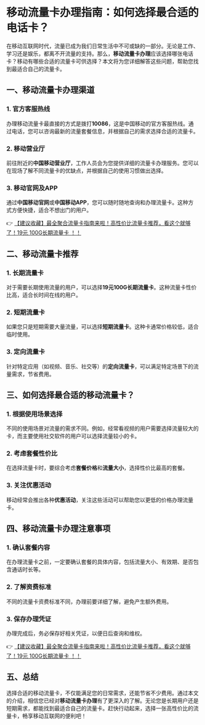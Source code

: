 # 移动流量卡办理指南：如何选择最合适的电话卡？

在移动互联网时代，流量已成为我们日常生活中不可或缺的一部分。无论是工作、学习还是娱乐，都离不开流量的支持。那么，**移动流量卡办理**应该选择哪张电话卡？移动有哪些合适的流量卡可供选择？本文将为您详细解答这些问题，帮助您找到最适合自己的流量卡。

## 一、移动流量卡办理渠道

### 1. 官方客服热线
办理移动流量卡最直接的方式是拨打**10086**，这是中国移动的官方客服热线。通过电话，您可以咨询最新的流量套餐信息，并根据自己的需求选择合适的流量卡。

### 2. 移动营业厅
前往附近的**中国移动营业厅**，工作人员会为您提供详细的流量卡办理服务。您可以在现场了解不同流量卡的优缺点，并根据自己的使用习惯做出选择。

### 3. 移动官网及APP
通过**中国移动官网**或**中国移动APP**，您可以随时随地查询和办理流量卡。这种方式方便快捷，适合不想出门的用户。

👉 [【建议收藏】最全聚合流量卡指南来啦！高性价比流量卡推荐，看这个就够了！19元 100G长期流量卡 ！！](https://bit.ly/Liuliangka)

## 二、移动流量卡推荐

### 1. 长期流量卡
对于需要长期使用流量的用户，可以选择**19元100G长期流量卡**。这种流量卡性价比高，适合长时间在线的用户。

### 2. 短期流量卡
如果您只是短期需要大量流量，可以选择**短期流量卡**。这种卡通常价格较低，适合临时使用。

### 3. 定向流量卡
针对特定应用（如视频、音乐、社交等）的**定向流量卡**，可以满足特定场景下的流量需求，节省费用。

## 三、如何选择最合适的移动流量卡？

### 1. 根据使用场景选择
不同的使用场景对流量的需求不同。例如，经常看视频的用户需要选择流量较大的卡，而主要使用社交软件的用户可以选择流量较小的卡。

### 2. 考虑套餐性价比
在选择流量卡时，要综合考虑**套餐价格**和**流量大小**，选择性价比最高的套餐。

### 3. 关注优惠活动
移动经常会推出各种**优惠活动**，关注这些活动可以帮助您以更低的价格办理流量卡。

## 四、移动流量卡办理注意事项

### 1. 确认套餐内容
在办理流量卡之前，一定要确认套餐的具体内容，包括流量大小、有效期、是否包含通话时长等。

### 2. 了解资费标准
不同的流量卡资费标准不同，办理前要详细了解，避免产生额外费用。

### 3. 保存办理凭证
办理完成后，务必保存好相关凭证，以便日后查询和维权。

👉 [【建议收藏】最全聚合流量卡指南来啦！高性价比流量卡推荐，看这个就够了！19元 100G长期流量卡 ！！](https://bit.ly/Liuliangka)

## 五、总结

选择合适的移动流量卡，不仅能满足您的日常需求，还能节省不少费用。通过本文的介绍，相信您已经对**移动流量卡办理**有了更深入的了解。无论您是长期用户还是短期需求，都能找到最适合自己的流量卡。赶快行动起来，选择一张高性价比的流量卡，畅享移动互联网的便利吧！